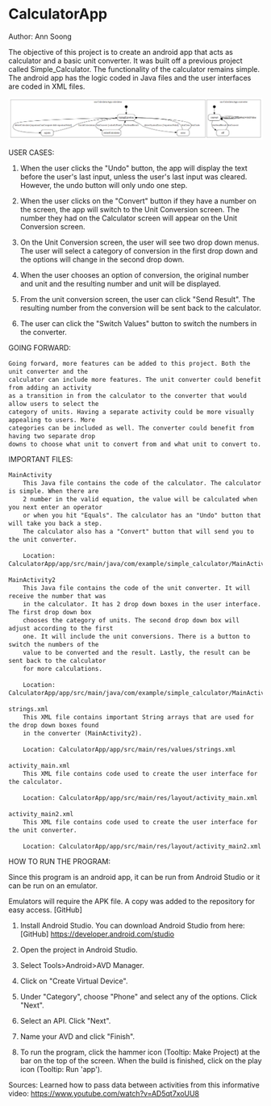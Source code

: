 # CalculatorApp

Author: Ann Soong

The objective of this project is to create an android app that acts as calculator and a basic unit
converter. It was built off a previous project called Simple_Calculator. The functionality of the
calculator remains simple.
The android app has the logic coded in Java files and the user interfaces are coded in XML files.

![State diagram](https://github.com/MochiAndCake/CalculatorApp/blob/master/statediagram.png)



USER CASES:

1. When the user clicks the "Undo" button, the app will display the text before the user's last
    input, unless the user's last input was cleared. However, the undo button will only undo one
    step.

2. When the user clicks on the "Convert" button if they have a number on the screen, the app will
    switch to the Unit Conversion screen. The number they had on the Calculator screen will appear
    on the Unit Conversion screen.

3. On the Unit Conversion screen, the user will see two drop down menus. The user will select a
    category of conversion in the first drop down and the options will change in the second drop
    down.

4. When the user chooses an option of conversion, the original number and unit and the resulting
    number and unit will be displayed.

5. From the unit conversion screen, the user can click "Send Result". The resulting number from the
    conversion will be sent back to the calculator.

6. The user can click the "Switch Values" button to switch the numbers in the converter.



GOING FORWARD:

    Going forward, more features can be added to this project. Both the unit converter and the
    calculator can include more features. The unit converter could benefit from adding an activity
    as a transition in from the calculator to the converter that would allow users to select the
    category of units. Having a separate activity could be more visually appealing to users. More
    categories can be included as well. The converter could benefit from having two separate drop
    downs to choose what unit to convert from and what unit to convert to.



IMPORTANT FILES:

    MainActivity
        This Java file contains the code of the calculator. The calculator is simple. When there are
        2 number in the valid equation, the value will be calculated when you next enter an operator
        or when you hit "Equals". The calculator has an "Undo" button that will take you back a step.
        The calculator also has a "Convert" button that will send you to the unit converter.

        Location: CalculatorApp/app/src/main/java/com/example/simple_calculator/MainActivity.java

    MainActivity2
        This Java file contains the code of the unit converter. It will receive the number that was
        in the calculator. It has 2 drop down boxes in the user interface. The first drop down box
        chooses the category of units. The second drop down box will adjust according to the first
        one. It will include the unit conversions. There is a button to switch the numbers of the
        value to be converted and the result. Lastly, the result can be sent back to the calculator
        for more calculations.

        Location: CalculatorApp/app/src/main/java/com/example/simple_calculator/MainActivity2.java

    strings.xml
        This XML file contains important String arrays that are used for the drop down boxes found
        in the converter (MainActivity2).

        Location: CalculatorApp/app/src/main/res/values/strings.xml

    activity_main.xml
        This XML file contains code used to create the user interface for the calculator.

        Location: CalculatorApp/app/src/main/res/layout/activity_main.xml

    activity_main2.xml
        This XML file contains code used to create the user interface for the unit converter.

        Location: CalculatorApp/app/src/main/res/layout/activity_main2.xml



HOW TO RUN THE PROGRAM:

Since this program is an android app, it can be run from Android Studio or it can be run on an
emulator.

Emulators will require the APK file. A copy was added to the repository for easy access.
[GitHub] 

1. Install Android Studio. You can download Android Studio from here:
    [GitHub] https://developer.android.com/studio

2. Open the project in Android Studio.

3. Select Tools>Android>AVD Manager.

4. Click on "Create Virtual Device".

5. Under "Category", choose "Phone" and select any of the options. Click "Next".

6. Select an API. Click "Next".

7. Name your AVD and click "Finish".

8. To run the program, click the hammer icon (Tooltip: Make Project) at the bar on the top of the
    screen. When the build is finished, click on the play icon (Tooltip: Run 'app').



Sources:
    Learned how to pass data between activities from this informative video:
    https://www.youtube.com/watch?v=AD5qt7xoUU8
